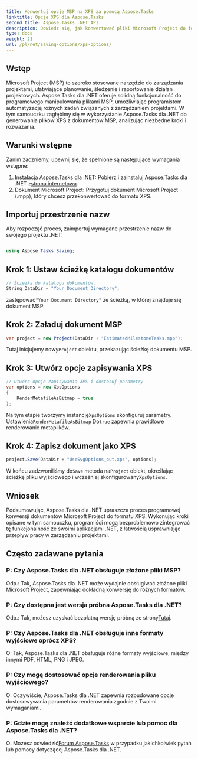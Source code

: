 ```yaml
---
title: Konwertuj opcje MSP na XPS za pomocą Aspose.Tasks
linktitle: Opcje XPS dla Aspose.Tasks
second_title: Aspose.Tasks .NET API
description: Dowiedz się, jak konwertować pliki Microsoft Project do formatu XPS przy użyciu Aspose.Tasks dla .NET. Łatwa integracja, solidna funkcjonalność.
type: docs
weight: 21
url: /pl/net/saving-options/xps-options/
---
```

## Wstęp
Microsoft Project (MSP) to szeroko stosowane narzędzie do zarządzania projektami, ułatwiające planowanie, śledzenie i raportowanie działań projektowych. Aspose.Tasks dla .NET oferuje solidną funkcjonalność do programowego manipulowania plikami MSP, umożliwiając programistom automatyzację różnych zadań związanych z zarządzaniem projektami. W tym samouczku zagłębimy się w wykorzystanie Aspose.Tasks dla .NET do generowania plików XPS z dokumentów MSP, analizując niezbędne kroki i rozważania.
## Warunki wstępne
Zanim zaczniemy, upewnij się, że spełnione są następujące wymagania wstępne:
1.  Instalacja Aspose.Tasks dla .NET: Pobierz i zainstaluj Aspose.Tasks dla .NET z[strona internetowa](https://releases.aspose.com/tasks/net/).
2. Dokument Microsoft Project: Przygotuj dokument Microsoft Project (.mpp), który chcesz przekonwertować do formatu XPS.

## Importuj przestrzenie nazw
Aby rozpocząć proces, zaimportuj wymagane przestrzenie nazw do swojego projektu .NET:
```csharp

using Aspose.Tasks.Saving;
```

## Krok 1: Ustaw ścieżkę katalogu dokumentów
```csharp
// Ścieżka do katalogu dokumentów.
String DataDir = "Your Document Directory";
```
 zastępować`"Your Document Directory"` ze ścieżką, w której znajduje się dokument MSP.
## Krok 2: Załaduj dokument MSP
```csharp
var project = new Project(DataDir + "EstimatedMilestoneTasks.mpp");
```
 Tutaj inicjujemy nowy`Project` obiektu, przekazując ścieżkę dokumentu MSP.
## Krok 3: Utwórz opcje zapisywania XPS
```csharp
// Utwórz opcje zapisywania XPS i dostosuj parametry
var options = new XpsOptions
{
    RenderMetafileAsBitmap = true
};
```
 Na tym etapie tworzymy instancję`XpsOptions` skonfiguruj parametry. Ustawienia`RenderMetafileAsBitmap` Do`true` zapewnia prawidłowe renderowanie metaplików.
## Krok 4: Zapisz dokument jako XPS
```csharp
project.Save(DataDir + "UseSvgOptions_out.xps", options);
```
 W końcu zadzwoniliśmy do`Save` metoda na`Project` obiekt, określając ścieżkę pliku wyjściowego i wcześniej skonfigurowany`XpsOptions`.

## Wniosek
Podsumowując, Aspose.Tasks dla .NET upraszcza proces programowej konwersji dokumentów Microsoft Project do formatu XPS. Wykonując kroki opisane w tym samouczku, programiści mogą bezproblemowo zintegrować tę funkcjonalność ze swoimi aplikacjami .NET, z łatwością usprawniając przepływ pracy w zarządzaniu projektami.
## Często zadawane pytania
### P: Czy Aspose.Tasks dla .NET obsługuje złożone pliki MSP?
Odp.: Tak, Aspose.Tasks dla .NET może wydajnie obsługiwać złożone pliki Microsoft Project, zapewniając dokładną konwersję do różnych formatów.
### P: Czy dostępna jest wersja próbna Aspose.Tasks dla .NET?
 Odp.: Tak, możesz uzyskać bezpłatną wersję próbną ze strony[Tutaj](https://releases.aspose.com/).
### P: Czy Aspose.Tasks dla .NET obsługuje inne formaty wyjściowe oprócz XPS?
O: Tak, Aspose.Tasks dla .NET obsługuje różne formaty wyjściowe, między innymi PDF, HTML, PNG i JPEG.
### P: Czy mogę dostosować opcje renderowania pliku wyjściowego?
O: Oczywiście, Aspose.Tasks dla .NET zapewnia rozbudowane opcje dostosowywania parametrów renderowania zgodnie z Twoimi wymaganiami.
### P: Gdzie mogę znaleźć dodatkowe wsparcie lub pomoc dla Aspose.Tasks dla .NET?
 O: Możesz odwiedzić[Forum Aspose.Tasks](https://forum.aspose.com/c/tasks/15) w przypadku jakichkolwiek pytań lub pomocy dotyczącej Aspose.Tasks dla .NET.